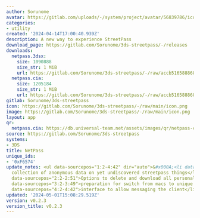 ```yaml
---
author: Sorunome
avatar: https://gitlab.com/uploads/-/system/project/avatar/56839786/icon.png
categories:
- utility
created: '2024-04-14T17:00:40.939Z'
description: A new way to experience StreetPass
download_page: https://gitlab.com/Sorunome/3ds-streetpass/-/releases
downloads:
  netpass.3dsx:
    size: 1090888
    size_str: 1 MiB
    url: https://gitlab.com/Sorunome/3ds-streetpass/-/raw/accb516588868ba89826ea269d9edc4668a9f0ff/netpass.3dsx?inline=false
  netpass.cia:
    size: 1205184
    size_str: 1 MiB
    url: https://gitlab.com/Sorunome/3ds-streetpass/-/raw/accb516588868ba89826ea269d9edc4668a9f0ff/netpass.cia?inline=false
gitlab: Sorunome/3ds-streetpass
icon: https://gitlab.com/Sorunome/3ds-streetpass/-/raw/main/icon.png
image: https://gitlab.com/Sorunome/3ds-streetpass/-/raw/main/icon.png
layout: app
qr:
  netpass.cia: https://db.universal-team.net/assets/images/qr/netpass-cia.png
source: https://gitlab.com/Sorunome/3ds-streetpass
systems:
- 3DS
title: NetPass
unique_ids:
- '0xF6574'
update_notes: <ul data-sourcepos="1:2-4:42" dir="auto">&#x000A;<li data-sourcepos="1:2-1:79">Automatic
  collection of anonymous data on yet undiscovered streetpass things</li>&#x000A;<li
  data-sourcepos="2:2-2:51">Options to delete and download all personal data</li>&#x000A;<li
  data-sourcepos="3:2-3:49">preparation for switch from macs to unique ids</li>&#x000A;<li
  data-sourcepos="4:2-4:42">interface to allow messaging the client</li>&#x000A;</ul>
updated: '2024-05-01T15:08:29.519Z'
version: v0.2.3
version_title: v0.2.3
---
```

